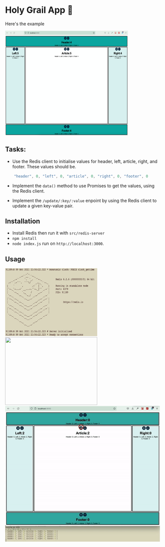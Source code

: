 # Holy Grail App 🎨

Here's the example

<img src = 'https://raw.githubusercontent.com/anyapages/holy-grail-app/main/public/example.png?token=ATDMTEDNTR4WVHJ53R25ZADBNPK5G' width="400" height="340"> 

## Tasks:

- Use the Redis client to initialise values for header, left, article, right, and footer. These values should be.

```javascript
    "header", 0, "left", 0, "article", 0, "right", 0, "footer", 0 
```

- Implement the ```data()``` method to use Promises to get the values, using the Redis client.

- Implement the ```/update/:key/:value``` enpoint by using the Redis client to update a given key-value pair.

## Installation

- Install Redis then run it with `src/redis-server`
- ```npm install```
- `node index.js` run on `http://localhost:3000`.

## Usage

<img src = 'https://raw.githubusercontent.com/anyapages/holy-grail-app/main/public/redis%20server.png?token=ATDMTEFBO4QJRPZRFW4K4WDBNPNYY' width="300" height="220"> 

<img src = 'https://raw.githubusercontent.com/anyapages/holy-grail-app/main/public/redis%20server1.png?token=ATDMTEFBO4QJRPZRFW4K4WDBNPNYY' width="300" height="220"> 

<img src = 'https://raw.githubusercontent.com/anyapages/holy-grail-app/main/public/example.gif?token=ATDMTEAYRRPT223GZJJKUTDBNPK5I' width="550" height="440"> 


 
